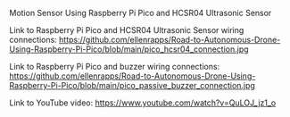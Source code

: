 Motion Sensor Using Raspberry Pi Pico and HCSR04 Ultrasonic Sensor

Link to Raspberry Pi Pico and HCSR04 Ultrasonic Sensor wiring connections: https://github.com/ellenrapps/Road-to-Autonomous-Drone-Using-Raspberry-Pi-Pico/blob/main/pico_hcsr04_connection.jpg

Link to Raspberry Pi Pico and buzzer wiring connections: https://github.com/ellenrapps/Road-to-Autonomous-Drone-Using-Raspberry-Pi-Pico/blob/main/pico_passive_buzzer_connection.jpg

Link to YouTube video: https://www.youtube.com/watch?v=QuLOJ_jz1_o
